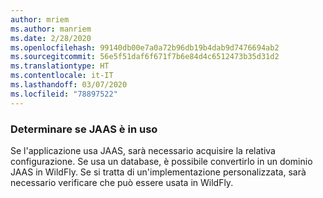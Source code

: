 ```yaml
---
author: mriem
ms.author: manriem
ms.date: 2/28/2020
ms.openlocfilehash: 99140db00e7a0a72b96db19b4dab9d7476694ab2
ms.sourcegitcommit: 56e5f51daf6f671f7b6e84d4c6512473b35d31d2
ms.translationtype: HT
ms.contentlocale: it-IT
ms.lasthandoff: 03/07/2020
ms.locfileid: "78897522"
---
```

### <a name="determine-whether-jaas-is-in-use"></a>Determinare se JAAS è in uso

Se l'applicazione usa JAAS, sarà necessario acquisire la relativa configurazione. Se usa un database, è possibile convertirlo in un dominio JAAS in WildFly. Se si tratta di un'implementazione personalizzata, sarà necessario verificare che può essere usata in WildFly.
